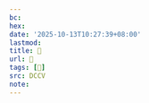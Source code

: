 ```yaml
---
bc:
hex:
date: '2025-10-13T10:27:39+08:00'
lastmod:
title: 􅈶
url: 􅈶
tags: [𩋽]
src: DCCV
note:
---
```

